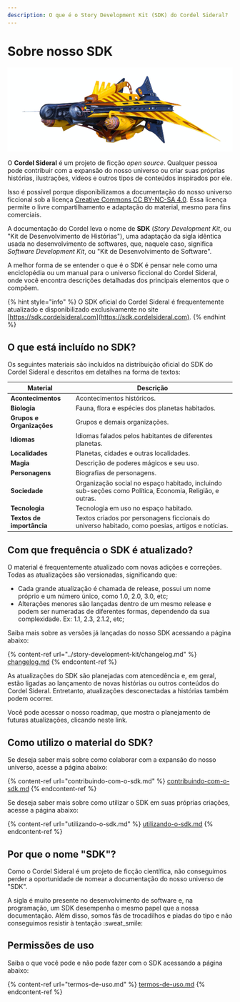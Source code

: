```yaml
---
description: O que é o Story Development Kit (SDK) do Cordel Sideral?
---
```


# Sobre nosso SDK

![Arte por TsuneoMP](../.gitbook/assets/cs2.jpg)

O **Cordel Sideral** é um projeto de ficção _open source_. Qualquer pessoa pode contribuir com a expansão do nosso universo ou criar suas próprias histórias, ilustrações, vídeos e outros tipos de conteúdos inspirados por ele.

Isso é possível porque disponibilizamos a documentação do nosso universo ficcional sob a licença [Creative Commons CC BY-NC-SA 4.0](termos-de-uso.md). Essa licença permite o livre compartilhamento e adaptação do material, mesmo para fins comerciais.

A documentação do Cordel leva o nome de **SDK** (_Story Development Kit_, ou "Kit de Desenvolvimento de Histórias"), uma adaptação da sigla idêntica usada no desenvolvimento de softwares, que, naquele caso, significa _Software Development Kit_, ou "Kit de Desenvolvimento de Software".

A melhor forma de se entender o que é o SDK é pensar nele como uma enciclopédia ou um manual para o universo ficcional do Cordel Sideral, onde você encontra descrições detalhadas dos principais elementos que o compõem.

{% hint style="info" %}
O SDK oficial do Cordel Sideral é frequentemente atualizado e disponibilizado exclusivamente no site [https://sdk.cordelsideral.com](https://sdk.cordelsideral.com).
{% endhint %}

## O que está incluído no SDK?

Os seguintes materiais são incluídos na distribuição oficial do SDK do Cordel Sideral e descritos em detalhes na forma de textos:

| Material                  | Descrição                                                                                                |
| ------------------------- | -------------------------------------------------------------------------------------------------------- |
| **Acontecimentos**        | Acontecimentos históricos.                                                                               |
| **Biologia**              | Fauna, flora e espécies dos planetas habitados.                                                          |
| **Grupos e Organizações** | Grupos e demais organizações.                                                                            |
| **Idiomas**               | Idiomas falados pelos habitantes de diferentes planetas.                                                 |
| **Localidades**           | Planetas, cidades e outras localidades.                                                                  |
| **Magia**                 | Descrição de poderes mágicos e seu uso.                                                                  |
| **Personagens**           | Biografias de personagens.                                                                               |
| **Sociedade**             | Organização social no espaço habitado, incluindo sub-seções como Política, Economia, Religião, e outras. |
| **Tecnologia**            | Tecnologia em uso no espaço habitado.                                                                    |
| **Textos de importância** | Textos criados por personagens ficcionais do universo habitado, como poesias, artigos e notícias.        |

## Com que frequência o SDK é atualizado?

O material é frequentemente atualizado com novas adições e correções. Todas as atualizações são versionadas, significando que:

* Cada grande atualização é chamada de release, possui um nome próprio e um número único, como 1.0, 2.0, 3.0, etc;
* Alterações menores são lançadas dentro de um mesmo release e podem ser numeradas de diferentes formas, dependendo da sua complexidade. Ex: 1.1, 2.3, 2.1.2, etc;

Saiba mais sobre as versões já lançadas do nosso SDK acessando a página abaixo:

{% content-ref url="../story-development-kit/changelog.md" %}
[changelog.md](../story-development-kit/changelog.md)
{% endcontent-ref %}

As atualizações do SDK são planejadas com atencedência e, em geral, estão ligadas ao lançamento de novas histórias ou outros conteúdos do Cordel Sideral. Entretanto, atualizações desconectadas a histórias também podem ocorrer.

Você pode acessar o nosso roadmap, que mostra o planejamento de futuras atualizações, clicando neste link.

## Como utilizo o material do SDK?

Se deseja saber mais sobre como colaborar com a expansão do nosso universo, acesse a página abaixo:

{% content-ref url="contribuindo-com-o-sdk.md" %}
[contribuindo-com-o-sdk.md](contribuindo-com-o-sdk.md)
{% endcontent-ref %}

Se deseja saber mais sobre como utilizar o SDK em suas próprias criações, acesse a página abaixo:

{% content-ref url="utilizando-o-sdk.md" %}
[utilizando-o-sdk.md](utilizando-o-sdk.md)
{% endcontent-ref %}

## Por que o nome "SDK"?

Como o Cordel Sideral é um projeto de ficção científica, não conseguimos perder a oportunidade de nomear a documentação do nosso universo de "SDK".

A sigla é muito presente no desenvolvimento de software e, na programação, um SDK desempenha o mesmo papel que a nossa documentação. Além disso, somos fãs de trocadilhos e piadas do tipo e não conseguimos resistir à tentação :sweat\_smile:

## Permissões de uso

Saiba o que você pode e não pode fazer com o SDK acessando a página abaixo:

{% content-ref url="termos-de-uso.md" %}
[termos-de-uso.md](termos-de-uso.md)
{% endcontent-ref %}
